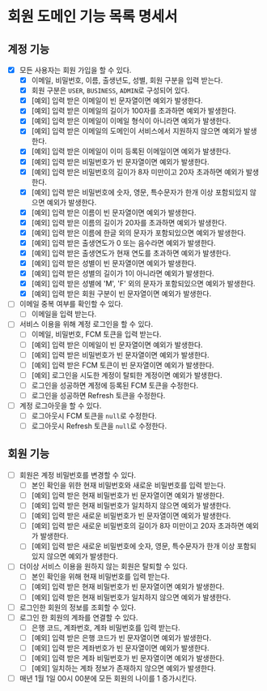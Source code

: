 # 회원 도메인 기능 목록 명세서

## 계정 기능

- [x] 모든 사용자는 회원 가입을 할 수 있다.
  - [x] 이메일, 비밀번호, 이름, 출생년도, 성별, 회원 구분을 입력 받는다.
  - [x] 회원 구분은 `USER`, `BUSINESS`, `ADMIN`로 구성되어 있다.
  - [x] [예외] 입력 받은 이메일이 빈 문자열이면 예외가 발생한다.
  - [x] [예외] 입력 받은 이메일의 길이가 100자를 초과하면 예외가 발생한다.
  - [x] [예외] 입력 받은 이메일이 이메일 형식이 아니라면 예외가 발생한다.
  - [x] [예외] 입력 받은 이메일의 도메인이 서비스에서 지원하지 않으면 예외가 발생한다.
  - [x] [예외] 입력 받은 이메일이 이미 등록된 이메일이면 예외가 발생한다.
  - [x] [예외] 입력 받은 비밀번호가 빈 문자열이면 예외가 발생한다.
  - [x] [예외] 입력 받은 비밀번호의 길이가 8자 미만이고 20자 초과하면 예외가 발생한다.
  - [x] [예외] 입력 받은 비밀번호에 숫자, 영문, 특수문자가 한개 이상 포함되있지 않으면 예외가 발생한다.
  - [x] [예외] 입력 받은 이름이 빈 문자열이면 예외가 발생한다.
  - [x] [예외] 입력 받은 이름의 길이가 20자를 초과하면 예외가 발생한다.
  - [x] [예외] 입력 받은 이름에 한글 외의 문자가 포함되있으면 예외가 발생한다.
  - [x] [예외] 입력 받은 출생연도가 0 또는 음수라면 예외가 발생한다.
  - [x] [예외] 입력 받은 출생연도가 현재 연도를 초과하면 예외가 발생한다.
  - [x] [예외] 입력 받은 성별이 빈 문자열이면 예외가 발생한다.
  - [x] [예외] 입력 받은 성별의 길이가 1이 아니라면 예외가 발생한다.
  - [x] [예외] 입력 받은 성별에 'M', 'F' 외의 문자가 포함되있으면 예외가 발생한다.
  - [x] [예외] 입력 받은 회원 구분이 빈 문자열이면 예외가 발생한다.

- [ ] 이메일 중복 여부를 확인할 수 있다.
  - [ ] 이메일을 입력 받는다.

- [ ] 서비스 이용을 위해 계정 로그인을 할 수 있다.
  - [ ] 이메일, 비밀번호, FCM 토큰을 입력 받는다.
  - [ ] [예외] 입력 받은 이메일이 빈 문자열이면 예외가 발생한다.
  - [ ] [예외] 입력 받은 비밀번호가 빈 문자열이면 예외가 발생한다.
  - [ ] [예외] 입력 받은 FCM 토큰이 빈 문자열이면 예외가 발생한다.
  - [ ] [예외] 로그인을 시도한 계정이 탈퇴한 계정이면 예외가 발생한다.
  - [ ] 로그인을 성공하면 계정에 등록된 FCM 토큰을 수정한다.
  - [ ] 로그인을 성공하면 Refresh 토큰을 수정한다.
- [ ] 계정 로그아웃을 할 수 있다.
  - [ ] 로그아웃시 FCM 토큰을 `null`로 수정한다.
  - [ ] 로그아웃시 Refresh 토큰을 `null`로 수정한다.

## 회원 기능

- [ ] 회원은 계정 비밀번호를 변경할 수 있다.
  - [ ] 본인 확인을 위한 현재 비밀번호와 새로운 비밀번호를 입력 받는다.
  - [ ] [예외] 입력 받은 현재 비밀번호가 빈 문자열이면 예외가 발생한다.
  - [ ] [예외] 입력 받은 현재 비밀번호가 일치하지 않으면 예외가 발생한다.
  - [ ] [예외] 입력 받은 새로운 비밀번호가 빈 문자열이면 예외가 발생한다.
  - [ ] [예외] 입력 받은 새로운 비밀번호의 길이가 8자 미만이고 20자 초과하면 예외가 발생한다.
  - [ ] [예외] 입력 받은 새로운 비밀번호에 숫자, 영문, 특수문자가 한개 이상 포함되있지 않으면 예외가 발생한다.
- [ ] 더이상 서비스 이용을 원하지 않는 회원은 탈퇴할 수 있다.
  - [ ] 본인 확인을 위해 현재 비밀번호를 입력 받는다.
  - [ ] [예외] 입력 받은 현재 비밀번호가 빈 문자열이면 예외가 발생한다.
  - [ ] [예외] 입력 받은 현재 비밀번호가 일치하지 않으면 예외가 발생한다.
- [ ] 로그인한 회원의 정보를 조회할 수 있다.
- [ ] 로그인 한 회원의 계좌를 연결할 수 있다.
  - [ ] 은행 코드, 계좌번호, 계좌 비밀번호를 입력 받는다.
  - [ ] [예외] 입력 받은 은행 코드가 빈 문자열이면 예외가 발생한다.
  - [ ] [예외] 입력 받은 계좌번호가 빈 문자열이면 예외가 발생한다.
  - [ ] [예외] 입력 받은 계좌 비밀번호가 빈 문자열이면 예외가 발생한다.
  - [ ] [예외] 일치하는 계좌 정보가 존재하지 않으면 예외가 발생한다.
- [ ] 매년 1월 1일 00시 00분에 모든 회원의 나이를 1 증가시킨다.
